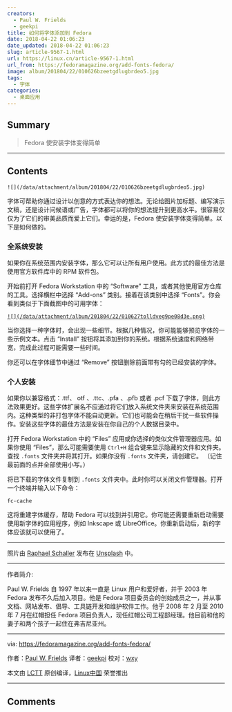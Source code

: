 ```yaml
---
creators:
  - Paul W. Frields
  - geekpi
title: 如何将字体添加到 Fedora
date: 2018-04-22 01:06:23
date_updated: 2018-04-22 01:06:23
slug: article-9567-1.html
url: https://linux.cn/article-9567-1.html
url_from: https://fedoramagazine.org/add-fonts-fedora/
image: album/201804/22/010626bzeetgdlugbrdeo5.jpg
tags:
  - 字体
categories:
  - 桌面应用
---
```


## Summary

> Fedora 使安装字体变得简单

***

<!-- more -->

## Contents

`![](/data/attachment/album/201804/22/010626bzeetgdlugbrdeo5.jpg)`

字体可帮助你通过设计以创意的方式表达你的想法。无论给图片加标题、编写演示文稿，还是设计问候语或广告，字体都可以将你的想法提升到更高水平。很容易仅仅为了它们的审美品质而爱上它们。幸运的是，Fedora 使安装字体变得简单。以下是如何做的。

### 全系统安装

如果你在系统范围内安装字体，那么它可以让所有用户使用。此方式的最佳方法是使用官方软件库中的 RPM 软件包。

开始前打开 Fedora Workstation 中的 “Software” 工具，或者其他使用官方仓库的工具。选择横栏中选择 “Add-ons” 类别。接着在该类别中选择 “Fonts”。你会看到类似于下面截图中的可用字体：

[`![](/data/attachment/album/201804/22/010627tolldveg9pe08d3e.png)`](https://fedoramagazine.org/wp-content/uploads/2017/11/Software-fonts.png)

当你选择一种字体时，会出现一些细节。根据几种情况，你可能能够预览字体的一些示例文本。点击 “Install” 按钮将其添加到你的系统。根据系统速度和网络带宽，完成此过程可能需要一些时间。

你还可以在字体细节中通过 “Remove” 按钮删除前面带有勾的已经安装的字体。

### 个人安装

如果你以兼容格式：.ttf、 otf 、.ttc、.pfa 、.pfb 或者 .pcf 下载了字体，则此方法效果更好。这些字体扩展名不应通过将它们放入系统文件夹来安装在系统范围内。这种类型的非打包字体不能自动更新。它们也可能会在稍后干扰一些软件操作。安装这些字体的最佳方法是安装在你自己的个人数据目录中。

打开 Fedora Workstation 中的 “Files” 应用或你选择的类似文件管理器应用。如果你使用 “Files”，那么可能需要使用 `Ctrl+H` 组合键来显示隐藏的文件和文件夹。查找 `.fonts` 文件夹并将其打开。如果你没有 `.fonts` 文件夹，请创建它。 （记住最前面的点并全部使用小写。）

将已下载的字体文件复制到 `.fonts` 文件夹中。此时你可以关闭文件管理器。打开一个终端并输入以下命令：

```shell
fc-cache
```

这将重建字体缓存，帮助 Fedora 可以找到并引用它。你可能还需要重新启动需要使用新字体的应用程序，例如 Inkscape 或 LibreOffice。你重新启动后，新的字体应该就可以使用了。

---

照片由 [Raphael Schaller](https://unsplash.com/photos/GkinCd2enIY?utm_source=unsplash&utm_medium=referral&utm_content=creditCopyText) 发布在 [Unsplash](https://unsplash.com/search/photos/fonts?utm_source=unsplash&utm_medium=referral&utm_content=creditCopyText) 中。

---

作者简介:

Paul W. Frields 自 1997 年以来一直是 Linux 用户和爱好者，并于 2003 年 Fedora 发布不久后加入项目。他是 Fedora 项目委员会的创始成员之一，并从事文档、网站发布、倡导、工具链开发和维护软件工作。他于 2008 年 2 月至 2010 年 7 月在红帽担任 Fedora 项目负责人，现任红帽公司工程部经理。他目前和他的妻子和两个孩子一起住在弗吉尼亚州。

---

via: <https://fedoramagazine.org/add-fonts-fedora/>

作者：[Paul W. Frields](https://fedoramagazine.org/author/pfrields/) 译者：[geekpi](https://github.com/geekpi) 校对：[wxy](https://github.com/wxy)

本文由 [LCTT](https://github.com/LCTT/TranslateProject) 原创编译，[Linux中国](https://linux.cn/) 荣誉推出

***

## Comments

